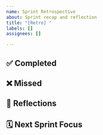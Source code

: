 ```yaml
---
name: Sprint Retrospective
about: Sprint recap and reflection
title: "[Retro] "
labels: []
assignees: []

---
```


## ✅ Completed

## ❌ Missed

## 🧠 Reflections

## 🗓 Next Sprint Focus
